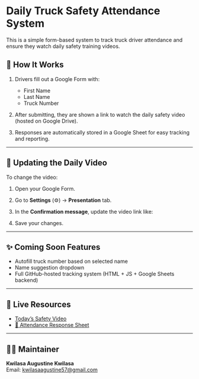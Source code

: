 # Daily Truck Safety Attendance System

This is a simple form-based system to track truck driver attendance and ensure they watch daily safety training videos.

## 🚛 How It Works

1. Drivers fill out a Google Form with:
   - First Name
   - Last Name
   - Truck Number

2. After submitting, they are shown a link to watch the daily safety video (hosted on Google Drive).

3. Responses are automatically stored in a Google Sheet for easy tracking and reporting.

---

## 🎥 Updating the Daily Video

To change the video:
1. Open your Google Form.
2. Go to **Settings** (⚙️) → **Presentation** tab.
3. In the **Confirmation message**, update the video link like:

4. Save your changes.

---

## ✨ Coming Soon Features

- Autofill truck number based on selected name
- Name suggestion dropdown
- Full GitHub-hosted tracking system (HTML + JS + Google Sheets backend)

---

## 📁 Live Resources

- [Today’s Safety Video](https://drive.google.com/file/d/1xu_BSP2XHLTDGFmGQ5h_eB_kI0XRGlZB/view?usp=drivesdk)
- [🧾 Attendance Response Sheet](https://docs.google.com/spreadsheets/d/17c0H7_7loaY0qWzBciaPpNOT6vGcJiOqqEMpFQGHw4A/edit?usp=sharing)


---

## 👨‍🔧 Maintainer

**Kwilasa Augustine Kwilasa**  
Email: kwilasaagustine57@gmail.com  
